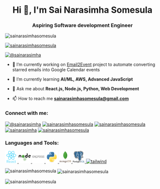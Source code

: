<h1 align="center">Hi 👋, I'm Sai Narasimha Somesula</h1>
<h3 align="center">Aspiring Software development Engineer</h3>

<p align="left"> <img src="https://komarev.com/ghpvc/?username=sainarasimhasomesula&label=Profile%20views&color=0e75b6&style=flat" alt="sainarasimhasomesula" /> </p>

<p align="left"> <a href="https://github.com/ryo-ma/github-profile-trophy"><img src="https://github-profile-trophy.vercel.app/?username=Narasimha7076" alt="sainarasimhasomesula" /></a> </p>

<p align="left"> <a href="https://twitter.com/@sainarasimha" target="blank"><img src="https://img.shields.io/twitter/follow/@sainarasimha?logo=twitter&style=for-the-badge" alt="@sainarasimha" /></a> </p>

- 🔭 I’m currently working on [Email2Event](https://github.com/sainarasimhasomesula/Email2Event) project to automate converting starred emails into Google Calendar events

- 🌱 I’m currently learning **AI/ML, AWS, Advanced JavaScript**

- 💬 Ask me about **React.js, Node.js, Python, Web Development**

- 📫 How to reach me **sainarasimhasomesula@gmail.com**

<h3 align="left">Connect with me:</h3>
<p align="left">
<a href="https://twitter.com/@sainarasimha" target="blank"><img align="center" src="https://raw.githubusercontent.com/rahuldkjain/github-profile-readme-generator/master/src/images/icons/Social/twitter.svg" alt="@sainarasimha" height="30" width="40" /></a>
<a href="https://www.linkedin.com/in/sainarasimhasomesula" target="blank"><img align="center" src="https://raw.githubusercontent.com/rahuldkjain/github-profile-readme-generator/master/src/images/icons/Social/linked-in-alt.svg" alt="sainarasimhasomesula" height="30" width="40" /></a>
<a href="https://instagram.com/sainarasimhasomesula" target="blank"><img align="center" src="https://raw.githubusercontent.com/rahuldkjain/github-profile-readme-generator/master/src/images/icons/Social/instagram.svg" alt="sainarasimhasomesula" height="30" width="40" /></a>
<a href="https://www.codechef.com/users/sainarasimha" target="blank"><img align="center" src="https://cdn.jsdelivr.net/npm/simple-icons@3.1.0/icons/codechef.svg" alt="sainarasimha" height="30" width="40" /></a>
<a href="https://www.hackerrank.com/sainarasimhasomesula" target="blank"><img align="center" src="https://raw.githubusercontent.com/rahuldkjain/github-profile-readme-generator/master/src/images/icons/Social/hackerrank.svg" alt="sainarasimhasomesula" height="30" width="40" /></a>
</p>

<h3 align="left">Languages and Tools:</h3>
<p align="left">
    <a href="https://reactjs.org/" target="_blank" rel="noreferrer"> <img src="https://raw.githubusercontent.com/devicons/devicon/master/icons/react/react-original-wordmark.svg" alt="react" width="40" height="40"/> </a>
    <a href="https://nodejs.org" target="_blank" rel="noreferrer"> <img src="https://raw.githubusercontent.com/devicons/devicon/master/icons/nodejs/nodejs-original-wordmark.svg" alt="nodejs" width="40" height="40"/> </a>
    <a href="https://expressjs.com" target="_blank" rel="noreferrer"> <img src="https://raw.githubusercontent.com/devicons/devicon/master/icons/express/express-original-wordmark.svg" alt="express" width="40" height="40"/> </a>
    <a href="https://www.python.org" target="_blank" rel="noreferrer"> <img src="https://raw.githubusercontent.com/devicons/devicon/master/icons/python/python-original.svg" alt="python" width="40" height="40"/> </a>
    <a href="https://www.mongodb.com/" target="_blank" rel="noreferrer"> <img src="https://raw.githubusercontent.com/devicons/devicon/master/icons/mongodb/mongodb-original-wordmark.svg" alt="mongodb" width="40" height="40"/> </a>
    <a href="https://www.postgresql.org/" target="_blank" rel="noreferrer"> <img src="https://raw.githubusercontent.com/devicons/devicon/master/icons/postgresql/postgresql-original-wordmark.svg" alt="postgresql" width="40" height="40"/> </a>
    <a href="https://tailwindcss.com/" target="_blank" rel="noreferrer"> <img src="https://www.vectorlogo.zone/logos/tailwindcss/tailwindcss-icon.svg" alt="tailwind" width="40" height="40"/> </a>
</p>

<p><img align="left" src="https://github-readme-stats.vercel.app/api/top-langs?username=Narasimha7076&show_icons=true&locale=en&layout=compact" alt="sainarasimhasomesula" /></p>

<p>&nbsp;<img align="center" src="https://github-readme-stats.vercel.app/api?username=Narasimha7076&show_icons=true&locale=en" alt="sainarasimhasomesula" /></p>

<p><img align="center" src="https://github-readme-streak-stats.herokuapp.com/?user=Narasimha7076&" alt="sainarasimhasomesula" /></p>
